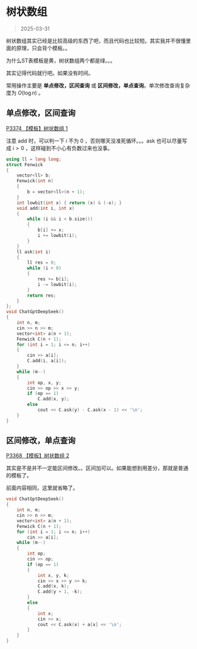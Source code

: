 # 树状数组

> 2025-03-31

树状数组其实已经是比较高级的东西了吧，而且代码也比较短。其实我并不很懂里面的原理，只会背个模板。。

为什么ST表模板是黄，树状数组两个都是绿。。。

其实记得代码就行吧。如果没有时间。

常用操作主要是 **单点修改，区间查询** 或 **区间修改，单点查询**。单次修改查询复杂度为 $O(\log n)$ 。

## 单点修改，区间查询

[P3374 【模板】树状数组 1](https://www.luogu.com.cn/problem/P3374)

注意 add 时，可以判一下 $i$ 不为 $0$ ，否则哪天没准死循环。。。ask 也可以尽量写成 $i > 0$ ，这样碰到不小心有负数过来也没事。

``` cpp
using ll = long long;
struct Fenwick
{
    vector<ll> b;
    Fenwick(int n)
    {
        b = vector<ll>(n + 1);
    }
    int lowbit(int x) { return (x) & (-x); }
    void add(int i, int x)
    {
        while (i && i < b.size())
        {
            b[i] += x;
            i += lowbit(i);
        }
    }
    ll ask(int i)
    {
        ll res = 0;
        while (i > 0)
        {
            res += b[i];
            i -= lowbit(i);
        }
        return res;
    }
};
void ChatGptDeepSeek()
{
    int n, m;
    cin >> n >> m;
    vector<int> a(n + 1);
    Fenwick C(n + 1);
    for (int i = 1; i <= n; i++)
    {
        cin >> a[i];
        C.add(i, a[i]);
    }
    while (m--)
    {
        int op, x, y;
        cin >> op >> x >> y;
        if (op == 1)
            C.add(x, y);
        else
            cout << C.ask(y) - C.ask(x - 1) << '\n';
    }
}
```

## 区间修改，单点查询

[P3368 【模板】树状数组 2](https://www.luogu.com.cn/problem/P3368)

其实是不是并不一定能区间修改。。区间加可以。如果能想到用差分，那就是普通的模板了。

前面内容相同，这里就省略了。

``` cpp
void ChatGptDeepSeek()
{
    int n, m;
    cin >> n >> m;
    vector<int> a(n + 1);
    Fenwick C(n + 1);
    for (int i = 1; i <= n; i++)
        cin >> a[i];
    while (m--)
    {
        int op;
        cin >> op;
        if (op == 1)
        {
            int x, y, k;
            cin >> x >> y >> k;
            C.add(x, k);
            C.add(y + 1, -k);
        }
        else
        {
            int x;
            cin >> x;
            cout << C.ask(x) + a[x] << '\n';
        }
    }
}
```